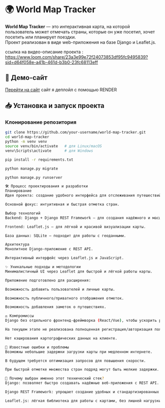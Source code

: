 # 🌍 World Map Tracker

**World Map Tracker** — это интерактивная карта, на которой пользователь может отмечать страны, которые он уже посетил, хочет посетить или планирует поездки.  
Проект реализован в виде web-приложения на базе Django и Leaflet.js.

ссылка на видео-описание проекта : https://www.loom.com/share/23a3e99e72f24073853df95fc9495839?sid=d64f058e-a41b-461d-b3b0-23fc68113eff

## 🔗 Демо-сайт
[Перейти на сайт](https://world-map-tracker-gnda.onrender.com/) сайт я деплойл с помощью RENDER

## 📥 Установка и запуск проекта

### Клонирование репозитория
```bash
git clone https://github.com/your-username/world-map-tracker.git
cd world-map-tracker
python -m venv venv
source venv/bin/activate   # для Linux/macOS
venv\Scripts\activate      # для Windows

pip install -r requirements.txt

python manage.py migrate

python manage.py runserver

🛠 Процесс проектирования и разработки
Планирование
Идея проекта: создание удобного интерфейса для отслеживания путешествий пользователей через карту.

Основной фокус: интуитивная и быстрая отметка стран.

Выбор технологий
Backend: Django + Django REST Framework — для создания надёжного и масштабируемого API.

Frontend: Leaflet.js — для лёгкой и красивой визуализации карты.

База данных: SQLite — подходит для работы с геоданными.

Архитектура
Монолитное Django-приложение с REST API.

Интерактивный интерфейс через Leaflet.js и JavaScript.

✨ Уникальные подходы и методологии
Минималистичный UI через Leaflet для быстрой и лёгкой работы карты.

Приложение подготовлено для расширения:

Возможность добавить пользователей и личные карты.

Возможность публичного/приватного отображения отметок.

Возможность добавления заметок о путешествиях.

⚖️ Компромиссы
Django без отдельного фронтенд-фреймворка (React/Vue), чтобы ускорить разработку.

На текущем этапе не реализована полноценная регистрация/авторизация пользователей.

Нет кэширования картографических данных на клиенте.

🐛 Известные ошибки и проблемы
Возможны небольшие задержки загрузки карты при медленном интернете.

В будущем требуется оптимизация запросов для повышения скорости.

При быстрой отметке множества стран подряд могут быть мелкие задержки.

🤔 Почему выбран именно этот технический стек?
Django: позволяет быстро создавать надёжные веб-приложения с REST API.

Django REST Framework: упрощает создание удобных и стандартизированных API.

Leaflet.js: лёгкая библиотека для работы с картами, без лишней нагрузки.


